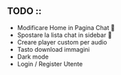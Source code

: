 ## TODO ::

- Modificare Home in Pagina Chat 🐛
- Spostare la lista chat in sidebar 🐨
- Creare player custom per audio
- Tasto download immagini
- Dark mode
- Login / Register Utente